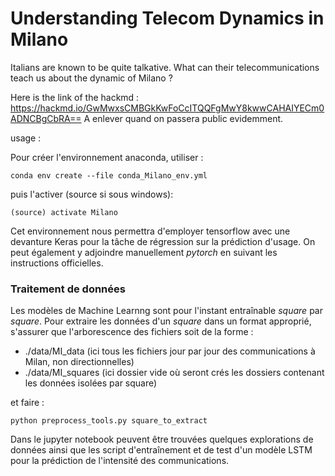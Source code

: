 # Understanding Telecom Dynamics in Milano

Italians are known to be quite talkative. What can their telecommunications teach us about the dynamic of Milano ?

Here is the link of the hackmd : https://hackmd.io/GwMwxsCMBGkKwFoCcITQQFgMwY8kwwCAHAIYECm0ADNCBgCbRA==
A enlever quand on passera public evidemment.

usage :

Pour créer l'environnement anaconda, utiliser : 
	
	conda env create --file conda_Milano_env.yml
puis l'activer (source si sous windows):
	
	(source) activate Milano

Cet environnement nous permettra d'employer tensorflow avec une devanture Keras pour la tâche de régression sur la prédiction d'usage. On peut également y adjoindre manuellement *pytorch* en suivant les instructions officielles.

### Traitement de données

Les modèles de Machine Learnng sont pour l'instant entraînable *square* par *square*.
Pour extraire les données d'un *square* dans un format approprié, s'assurer que l'arborescence des fichiers soit de la forme :

- ./data/MI_data (ici tous les fichiers jour par jour des communications à Milan, non directionnelles)
- ./data/MI_squares (ici dossier vide où seront crés les dossiers contenant les données isolées par square)

et faire : 

	python preprocess_tools.py square_to_extract

Dans le jupyter notebook peuvent être trouvées quelques explorations de données ainsi que les script d'entraînement et de test d'un modèle LSTM pour la prédiction de l'intensité des communications.